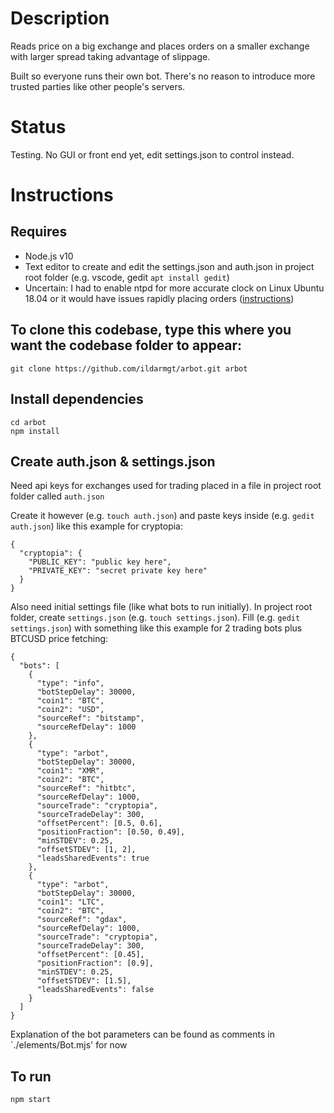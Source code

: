 # Description

  Reads price on a big exchange and places orders on a smaller exchange with larger spread taking advantage of slippage.

  Built so everyone runs their own bot. There's no reason to introduce more trusted parties like other people's servers.

# Status

  Testing. No GUI or front end yet, edit settings.json to control instead.

# Instructions

  ## Requires

  * Node.js v10
  * Text editor to create and edit the settings.json and auth.json in project root folder (e.g. vscode, gedit `apt install gedit`)
  * Uncertain: I had to enable ntpd for more accurate clock on Linux Ubuntu 18.04 or it would have issues rapidly placing orders ([instructions](https://www.digitalocean.com/community/tutorials/how-to-set-up-time-synchronization-on-ubuntu-16-04))

  ## To clone this codebase, type this where you want the codebase folder to appear:

    git clone https://github.com/ildarmgt/arbot.git arbot

  ## Install dependencies

    cd arbot
    npm install

  ## Create auth.json & settings.json

  Need api keys for exchanges used for trading placed in a file in project root folder called `auth.json`

  Create it however (e.g. `touch auth.json`) and paste keys inside (e.g. `gedit auth.json`) like this example for cryptopia:

    {
      "cryptopia": {
        "PUBLIC_KEY": "public key here",
        "PRIVATE_KEY": "secret private key here"
      }
    }

  Also need initial settings file (like what bots to run initially).
  In project root folder, create `settings.json` (e.g. `touch settings.json`).
  Fill (e.g. `gedit settings.json`) with something like this example for 2 trading bots plus BTCUSD price fetching:

    {
      "bots": [
        {
          "type": "info",
          "botStepDelay": 30000,
          "coin1": "BTC",
          "coin2": "USD",
          "sourceRef": "bitstamp",
          "sourceRefDelay": 1000
        },
        {
          "type": "arbot",
          "botStepDelay": 30000,
          "coin1": "XMR",
          "coin2": "BTC",
          "sourceRef": "hitbtc",
          "sourceRefDelay": 1000,
          "sourceTrade": "cryptopia",
          "sourceTradeDelay": 300,
          "offsetPercent": [0.5, 0.6],
          "positionFraction": [0.50, 0.49],
          "minSTDEV": 0.25,
          "offsetSTDEV": [1, 2],
          "leadsSharedEvents": true
        },
        {
          "type": "arbot",
          "botStepDelay": 30000,
          "coin1": "LTC",
          "coin2": "BTC",
          "sourceRef": "gdax",
          "sourceRefDelay": 1000,
          "sourceTrade": "cryptopia",
          "sourceTradeDelay": 300,
          "offsetPercent": [0.45],
          "positionFraction": [0.9],
          "minSTDEV": 0.25,
          "offsetSTDEV": [1.5],
          "leadsSharedEvents": false
        }
      ]
    }

  Explanation of the bot parameters can be found as comments in `./elements/Bot.mjs' for now

  ## To run

  `npm start`





